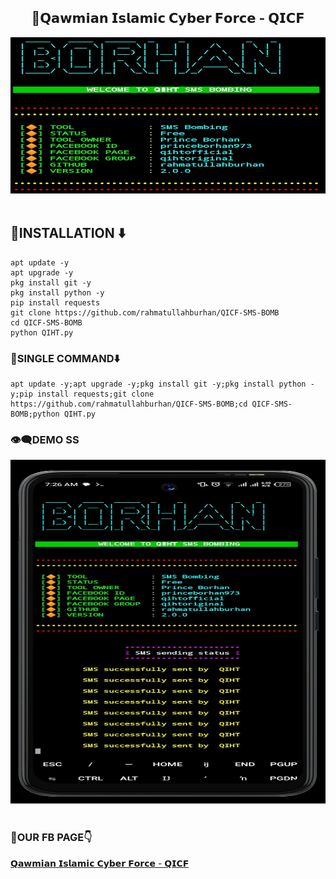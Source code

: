 <center><h2>📌𝗤𝗮𝘄𝗺𝗶𝗮𝗻 𝗜𝘀𝗹𝗮𝗺𝗶𝗰 𝗖𝘆𝗯𝗲𝗿 𝗙𝗼𝗿𝗰𝗲 - 𝗤𝗜𝗖𝗙 </h2></center>

<center><img src="Screenshot_20230728-065157.jpg" alt="QICF" height="250" width="1500"></img></center></br>


<h2>🔶INSTALLATION ⬇️</h2>


```
apt update -y
apt upgrade -y
pkg install git -y
pkg install python -y
pip install requests
git clone https://github.com/rahmatullahburhan/QICF-SMS-BOMB
cd QICF-SMS-BOMB
python QIHT.py

```


<h3>🔳SINGLE COMMAND⬇️</h3>

```
apt update -y;apt upgrade -y;pkg install git -y;pkg install python -y;pip install requests;git clone https://github.com/rahmatullahburhan/QICF-SMS-BOMB;cd QICF-SMS-BOMB;python QIHT.py

```
<h3>👁‍🗨DEMO SS</h3>
<center><img src="Screenshot_20230728-072655.jpg" alt="QICF" height="550" width="1500"></img></center></br>

<h3>📎OUR FB PAGE👇</h3><a href=https://facebook.com/QICFOfficial"> 𝗤𝗮𝘄𝗺𝗶𝗮𝗻 𝗜𝘀𝗹𝗮𝗺𝗶𝗰 𝗖𝘆𝗯𝗲𝗿 𝗙𝗼𝗿𝗰𝗲 - 𝗤𝗜𝗖𝗙 </a>
